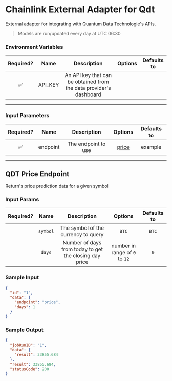 # Chainlink External Adapter for Qdt

External adapter for integrating with Quantum Data Technologie's APIs.

> Models are run/updated every day at UTC 06:30

### Environment Variables

| Required? |  Name   |                                                        Description                                                         | Options | Defaults to |
| :-------: | :-----: | :------------------------------------------------------------------------------------------------------------------------: | :-----: | :---------: |
|    ✅        | API_KEY | An API key that can be obtained from the data provider's dashboard |         |             |

---

### Input Parameters

| Required? |   Name   |     Description     |           Options            | Defaults to |
| :-------: | :------: | :-----------------: | :--------------------------: | :---------: |
|     ✅        | endpoint | The endpoint to use | [price](#QDT-Price-Endpoint) |   example   |

---

## QDT Price Endpoint

Return's price prediction data for a given symbol

### Input Params

| Required? |            Name            |               Description                |       Options       | Defaults to |
| :-------: | :------------------------: | :--------------------------------------: | :-----------------: | :---------: |
|         | `symbol`  |   The symbol of the currency to query    | `BTC` | `BTC`            |
|         | `days` | Number of days from today to get the closing day price | number in range of `0` to `12` |           `0`  |

### Sample Input

```json
{
  "id": "1",
  "data": {
    "endpoint": "price",
    "days": 1
  }
}
```

### Sample Output

```json
{
  "jobRunID": "1",
  "data": {
    "result": 33855.684
  },
  "result": 33855.684,
  "statusCode": 200
}
```
